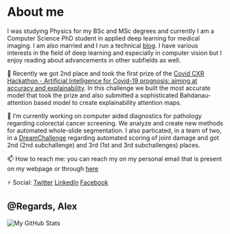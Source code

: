 # About me

 I was studying Physics for my BSc and MSc degrees and currently I am a Computer Science PhD student in applied deep learning for medical imaging. I am also married and I run a technical [blog](https://olaralex.com). I have various interests in the field of deep learning and especially in computer vision but I enjoy reading about advancements in other subfields as well. 
 
🔭 Recently we got 2nd place and took the first prize of the [Covid CXR Hackathon - Artificial Intelligence for Covid-19 prognosis: aiming at accuracy and explainability](https://ai4covid-hackathon.it/accresults/). In this challenge we built the most accurate model that took the prize and also submitted a sophisticated Bahdanau-attention based model to create explainability attention maps.
 
🔭 I’m currently working on computer aided diagnostics for pathology regarding colorectal cancer screening. We analyze and create new methods for automated whole-slide segmentation. I also particated, in a team of two, in a [DreamChallenge](https://www.synapse.org/#!Synapse:syn20545111/wiki/594083) regarding automated scoring of joint damage and got 2nd (2nd subchallenge) and 3rd (1st and 3rd subchallenges) places.

📫 How to reach me: you can reach my on my personal email that is present on my webpage or through [here](mailto:olaralex@student.elte.hu)
 
⚡ Social: [Twitter](https://twitter.com/qbeer666) [LinkedIn](https://www.linkedin.com/in/alex-olar/) [Facebook](https://www.facebook.com/qbeer666) 

## @Regards, Alex

![My GitHub Stats](https://github-readme-stats.vercel.app/api?username=qbeer&count_private=true&theme=vue&include_all_commits=true&show_owner=true&show_icons=true)

